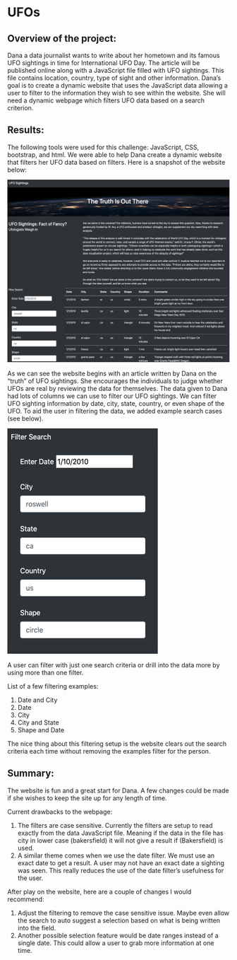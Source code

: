 # UFOs

## Overview of the project:

Dana a data journalist wants to write about her hometown and its famous UFO sightings in time for International UFO Day.  The article will be published online along with a JavaScript file filled with UFO sightings.  This file contains location, country, type of sight and other information.  Dana’s goal is to create a dynamic website that uses the JavaScript data allowing a user to filter to the information they wish to see within the website.  She will need a dynamic webpage which filters UFO data based on a search criterion. 

## Results:

The following tools were used for this challenge: JavaScript, CSS, bootstrap, and html.  We were able to help Dana create a dynamic website that filters her UFO data based on filters.  Here is a snapshot of the website below:

![image](UFO_website.png)

As we can see the website begins with an article written by Dana on the “truth” of UFO sightings.  She encourages the individuals to judge whether UFOs are real by reviewing the data for themselves.  The data given to Dana had lots of columns we can use to filter our UFO sightings.  We can filter UFO sighting information by date, city, state, country, or even shape of the UFO.  To aid the user in filtering the data, we added example search cases (see below).  

![image](filters.png)

A user can filter with just one search criteria or drill into the data more by using more than one filter.

List of a few filtering examples: 
1.	Date and City
2.	Date
3.	City
4.	City and State
5.	Shape and Date

The nice thing about this filtering setup is the website clears out the search criteria each time without removing the examples filter for the person.  

## Summary:

The website is fun and a great start for Dana.  A few changes could be made if she wishes to keep the site up for any length of time.

Current drawbacks to the webpage:
1.	The filters are case sensitive.  Currently the filters are setup to read exactly from the data JavaScript file.  Meaning if the data in the file has city in lower case (bakersfield) it will not give a result if (Bakersfield) is used.  
2.	A similar theme comes when we use the date filter.  We must use an exact date to get a result. A user may not have an exact date a sighting was seen. This really reduces the use of the date filter’s usefulness for the user. 

After play on the website, here are a couple of changes I would recommend:
1.	Adjust the filtering to remove the case sensitive issue.  Maybe even allow the search to auto suggest a selection based on what is being written into the field.  
2.	Another possible selection feature would be date ranges instead of a single date.  This could allow a user to grab more information at one time.

